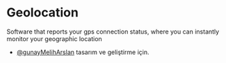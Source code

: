 
# Geolocation

Software that reports your gps connection status, where you can instantly monitor your geographic location



- [@gunayMelihArslan](https://www.github.com/gunayMelihArslan) tasarım ve geliştirme için.

  

